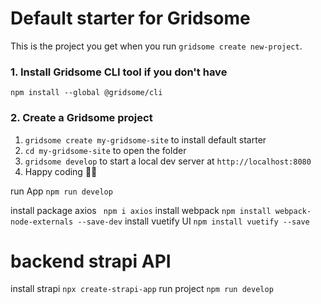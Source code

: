 # Default starter for Gridsome

This is the project you get when you run `gridsome create new-project`.

### 1. Install Gridsome CLI tool if you don't have

`npm install --global @gridsome/cli`

### 2. Create a Gridsome project

1. `gridsome create my-gridsome-site` to install default starter
2. `cd my-gridsome-site` to open the folder
3. `gridsome develop` to start a local dev server at `http://localhost:8080`
4. Happy coding 🎉🙌

run App `npm run develop`

install package axios  ` npm i axios`
install webpack `npm install webpack-node-externals --save-dev`
install vuetify UI `npm install vuetify --save`



# backend  strapi API

install strapi `npx create-strapi-app`
run project `npm run develop`
